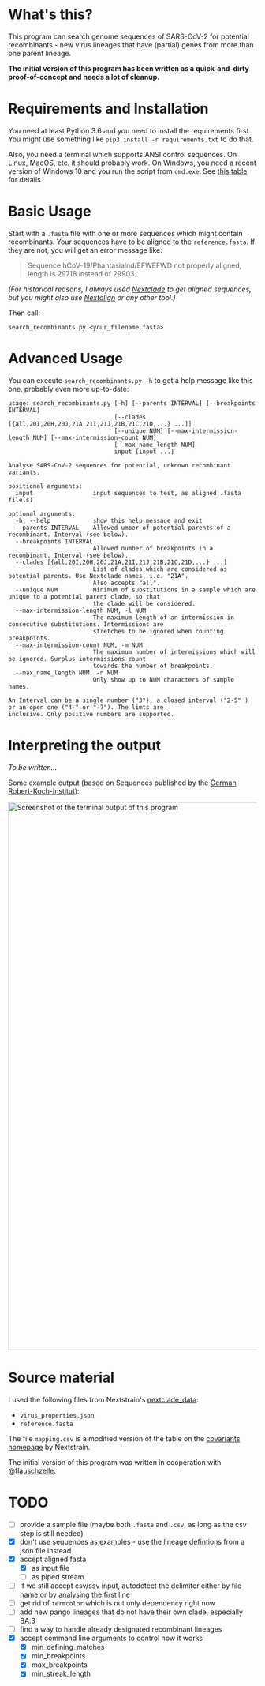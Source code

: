 # What's this?
This program can search genome sequences of SARS-CoV-2 for potential recombinants - new virus lineages that have (partial) genes from more than one parent lineage.

**The initial version of this program has been written as a quick-and-dirty proof-of-concept and needs a lot of cleanup.**

# Requirements and Installation
You need at least Python 3.6 and you need to install the requirements first. You might use something like `pip3 install -r requirements.txt` to do that.

Also, you need a terminal which supports ANSI control sequences. On Linux, MacOS, etc. it should probably work. On Windows, you need a recent version of Windows 10 and you run the script from `cmd.exe`. See [this table](https://pypi.org/project/termcolor/) for details.

# Basic Usage
Start with a `.fasta` file with one or more sequences which might contain recombinants. Your sequences have to be aligned to the `reference.fasta`. If they are not, you will get an error message like:

> Sequence hCoV-19/Phantasialnd/EFWEFWD not properly aligned, length is 29718 instead of 29903.

_(For historical reasons, I always used [Nextclade](https://docs.nextstrain.org/projects/nextclade/en/stable/user/nextclade-cli.html) to get aligned sequences, but you might also use [Nextalign](https://docs.nextstrain.org/projects/nextclade/en/stable/user/nextalign-cli.html) or any other tool.)_

Then call:

```
search_recombinants.py <your_filename.fasta>
```

# Advanced Usage
You can execute `search_recombinants.py -h` to get a help message like this one, probably even more up-to-date:

```
usage: search_recombinants.py [-h] [--parents INTERVAL] [--breakpoints INTERVAL]
                              [--clades [{all,20I,20H,20J,21A,21I,21J,21B,21C,21D,...} ...]]
                              [--unique NUM] [--max-intermission-length NUM] [--max-intermission-count NUM]
                              [--max_name_length NUM]
                              input [input ...]

Analyse SARS-CoV-2 sequences for potential, unknown recombinant variants.

positional arguments:
  input                 input sequences to test, as aligned .fasta file(s)

optional arguments:
  -h, --help            show this help message and exit
  --parents INTERVAL    Allowed umber of potential parents of a recombinant. Interval (see below).
  --breakpoints INTERVAL
                        Allowed number of breakpoints in a recombinant. Interval (see below).
  --clades [{all,20I,20H,20J,21A,21I,21J,21B,21C,21D,...} ...]
                        List of clades which are considered as potential parents. Use Nextclade names, i.e. "21A".
                        Also accepts "all".
  --unique NUM          Minimum of substitutions in a sample which are unique to a potential parent clade, so that
                        the clade will be considered.
  --max-intermission-length NUM, -l NUM
                        The maximum length of an intermission in consecutive substitutions. Intermissions are
                        stretches to be ignored when counting breakpoints.
  --max-intermission-count NUM, -m NUM
                        The maximum number of intermissions which will be ignored. Surplus intermissions count
                        towards the number of breakpoints.
  --max_name_length NUM, -n NUM
                        Only show up to NUM characters of sample names.

An Interval can be a single number ("3"), a closed interval ("2-5" ) or an open one ("4-" or "-7"). The limts are
inclusive. Only positive numbers are supported.
```

# Interpreting the output
_To be written..._

Some example output (based on Sequences published by the [German Robert-Koch-Institut](https://github.com/robert-koch-institut/SARS-CoV-2-Sequenzdaten_aus_Deutschland)):

<img width="1110" alt="Screenshot of the terminal output of this program" src="https://user-images.githubusercontent.com/1325019/156946733-cdc025d7-869a-4ce6-b1b7-62b0d1a30bac.png">


# Source material
I used the following files from Nextstrain's [nextclade_data](https://github.com/nextstrain/nextclade_data/tree/master/data/datasets/sars-cov-2/references/MN908947/versions/2022-03-04T12:00:00Z/files):
 * `virus_properties.json`
 * `reference.fasta`

The file `mapping.csv` is a modified version of the table on the [covariants homepage](https://covariants.org/) by Nextstrain.

The initial version of this program was written in cooperation with [@flauschzelle](https://github.com/flauschzelle).

# TODO
 * [ ] provide a sample file (maybe both `.fasta` and `.csv`, as long as the csv step is still needed)
 * [X] don't use sequences as examples - use the lineage defintions from a json file instead
 * [X] accept aligned fasta 
   * [x] as input file
   * [ ] as piped stream
 * [ ] If we still accept csv/ssv input, autodetect the delimiter either by file name or by analysing the first line
 * [ ] get rid of `termcolor` which is out only dependency right now
 * [ ] add new pango lineages that do not have their own clade, especially BA.3
 * [ ] find a way to handle already designated recombinant lineages
 * [x] accept command line arguments to control how it works
   * [x] min_defining_matches
   * [x] min_breakpoints
   * [x] max_breakpoints
   * [x] min_streak_length
